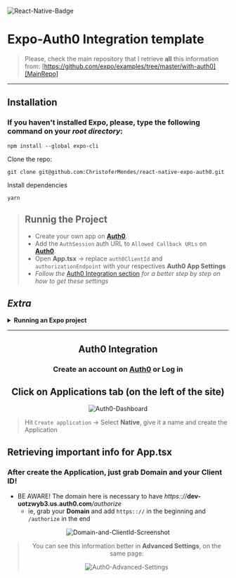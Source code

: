 ![React-Native-Badge](https://img.shields.io/badge/React_Native-20232A?style=for-the-badge&logo=react&logoColor=61DAFB)
# Expo-Auth0 Integration template
> Please, check the main repository that I retrieve **all** this information from: [https://github.com/expo/examples/tree/master/with-auth0][MainRepo]




<hr />

## Installation

### If you haven't installed **Expo**, please, type the following command on your **_root directory_**: 
```
npm install --global expo-cli
```

Clone the repo:

```wsl
git clone git@github.com:ChristoferMendes/react-native-expo-auth0.git
```
Install dependencies

```
yarn
```

> ## Runnig the Project
> - Create your own app on [**Auth0**][Auth0].
> - Add the `AuthSession` auth URL to `Allowed Callback URLs` on [**Auth0**][Auth0].
> - Open **App.tsx** → replace `auth0ClientId` and `authorizationEndpoint` with your respectives **Auth0 App Settings**
> - _Follow the_ <a href='#auth0-integration'>Auth0 Integration section</a> _for a better step by step on how to get these settings_

## ***Extra***
<details>
    <summary><b>Running an Expo project</b></summary>
    <ul> 
        <li> <code>expo start --tunnel</code></li>
        <li>Install the <b>Expo Go</b> app in your smartphone and scan the <em>QR Code</em> that shows up</li>
    </ul>
</details>

<hr />

<center>
 
## **Auth0 Integration**
### Create an account on [**Auth0**][Auth0] or Log in

## Click on Applications tab (on the left of the site)

![Auth0-Dashboard][Auth0-Dashboard]

</center>


> Hit `Create application` → Select **Native**, give it a name and create the Application


## **Retrieving important info for App.tsx**
### After create the Application, just grab Domain and your Client ID!
- BE AWARE! The domain here is necessary to have _https:://_**dev-uotzwyb3.us.auth0.com**_/authorize_
  - ie, grab your **Domain** and add `https:://` in the beginning and `/authorize` in the end

<center>

![Domain-and-ClientId-Screenshot][Domain-and-ClientId-Screenshot]

> You can see this information better in **Advanced Settings**, on the same page:
>
> ![Auth0-Advanced-Settings][Auth0-Advanced-Settings]

</center>

[MainRepo]:https://github.com/expo/examples/tree/master/with-auth0
[Auth0]:https://auth0.com/
[Domain-and-ClientId-Screenshot]:https://i.ibb.co/qFLJ1X9/Screenshot-140.png
[Auth0-Advanced-Settings]:https://i.ibb.co/7tCH05k/Screenshot-141.png
[Auth0-Dashboard]:https://i.ibb.co/3RKY3qj/Screenshot-138.png
